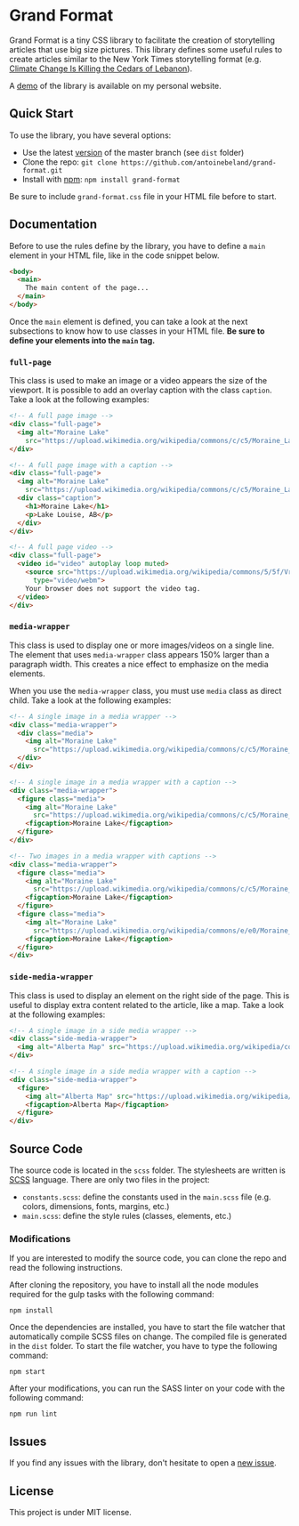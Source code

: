 Grand Format
============

Grand Format is a tiny CSS library to facilitate the creation of storytelling articles that use big size pictures. 
This library defines some useful rules to create articles similar to the New York Times storytelling format 
(e.g. [Climate Change Is Killing the Cedars of Lebanon](https://www.nytimes.com/interactive/2018/07/18/climate/lebanon-climate-change-environment-cedars.html)).

A [demo](https://www.antoinebeland.com/grand-format) of the library is available on my personal website.

Quick Start
-----------
To use the library, you have several options:

- Use the latest [version](https://raw.githubusercontent.com/antoinebeland/grand-format/master/dist/grand-format.css) 
of the master branch (see `dist` folder)
- Clone the repo: `git clone https://github.com/antoinebeland/grand-format.git`
- Install with [npm](https://www.npmjs.com/package/grand-format): `npm install grand-format`

Be sure to include `grand-format.css` file in your HTML file before to start.

Documentation
-------------
Before to use the rules define by the library, you have to define a `main` element in your HTML file, like in the code
snippet below.

```html
<body>
  <main> 
    The main content of the page...
  </main>
</body>
```

Once the `main` element is defined, you can take a look at the next subsections to know how to use classes in your
HTML file. **Be sure to define your elements into the `main` tag.**

### `full-page`
This class is used to make an image or a video appears the size of the viewport. It is possible to add an overlay caption
with the class `caption`. Take a look at the following examples:

```html
<!-- A full page image -->
<div class="full-page">
  <img alt="Moraine Lake" 
    src="https://upload.wikimedia.org/wikipedia/commons/c/c5/Moraine_Lake_17092005.jpg">
</div>

<!-- A full page image with a caption -->
<div class="full-page">
  <img alt="Moraine Lake" 
    src="https://upload.wikimedia.org/wikipedia/commons/c/c5/Moraine_Lake_17092005.jpg">
  <div class="caption">
    <h1>Moraine Lake</h1>
    <p>Lake Louise, AB</p>
  </div>
</div>

<!-- A full page video -->
<div class="full-page">
  <video id="video" autoplay loop muted>
    <source src="https://upload.wikimedia.org/wikipedia/commons/5/5f/Vrabchanski_waterfall_video.webm" 
      type="video/webm">
    Your browser does not support the video tag.
  </video>
</div>
```

### `media-wrapper`
This class is used to display one or more images/videos on a single line. The element that uses `media-wrapper` class 
appears 150% larger than a paragraph width. This creates a nice effect to emphasize on the media elements.

When you use the `media-wrapper` class, you must use `media` class as direct child. Take a look at the following 
examples:

```html
<!-- A single image in a media wrapper -->
<div class="media-wrapper">
  <div class="media">
    <img alt="Moraine Lake" 
      src="https://upload.wikimedia.org/wikipedia/commons/c/c5/Moraine_Lake_17092005.jpg">
  </div>
</div>

<!-- A single image in a media wrapper with a caption -->
<div class="media-wrapper">
  <figure class="media">
    <img alt="Moraine Lake" 
      src="https://upload.wikimedia.org/wikipedia/commons/c/c5/Moraine_Lake_17092005.jpg">
    <figcaption>Moraine Lake</figcaption>
  </figure>
</div>

<!-- Two images in a media wrapper with captions -->
<div class="media-wrapper">
  <figure class="media">
    <img alt="Moraine Lake" 
      src="https://upload.wikimedia.org/wikipedia/commons/c/c5/Moraine_Lake_17092005.jpg">
    <figcaption>Moraine Lake</figcaption>
  </figure>
  <figure class="media">
    <img alt="Moraine Lake" 
      src="https://upload.wikimedia.org/wikipedia/commons/e/e0/Moraine_Lake-Banff_NP.JPG">
    <figcaption>Moraine Lake</figcaption>
  </figure>
</div>
```

### `side-media-wrapper`
This class is used to display an element on the right side of the page. This is useful to display extra content related to
the article, like a map. Take a look at the following examples:

```html
<!-- A single image in a side media wrapper -->
<div class="side-media-wrapper">
  <img alt="Alberta Map" src="https://upload.wikimedia.org/wikipedia/commons/5/52/Alberta_map.png">
</div>

<!-- A single image in a side media wrapper with a caption -->
<div class="side-media-wrapper">
  <figure>
    <img alt="Alberta Map" src="https://upload.wikimedia.org/wikipedia/commons/5/52/Alberta_map.png">
    <figcaption>Alberta Map</figcaption>
  </figure>
</div>
```

Source Code
-----------
The source code is located in the `scss` folder. The stylesheets are written is [SCSS](https://sass-lang.com/) language. 
There are only two files in the project:

- `constants.scss`: define the constants used in the `main.scss` file (e.g. colors, dimensions, fonts, margins, etc.)
- `main.scss`: define the style rules (classes, elements, etc.) 

### Modifications

If you are interested to modify the source code, you can clone the repo and read the following instructions.

After cloning the repository, you have to install all the node modules required for the gulp tasks
with the following command:
```
npm install
```

Once the dependencies are installed, you have to start the file watcher that automatically compile SCSS files on change.
The compiled file is generated in the `dist` folder. To start the file watcher, you have to type the following command:

```
npm start
```

After your modifications, you can run the SASS linter on your code with the following command:

```
npm run lint
```

Issues
------
If you find any issues with the library, don't hesitate to open a 
[new issue](https://github.com/antoinebeland/grand-format/issues/new).

License
-------
This project is under MIT license.
